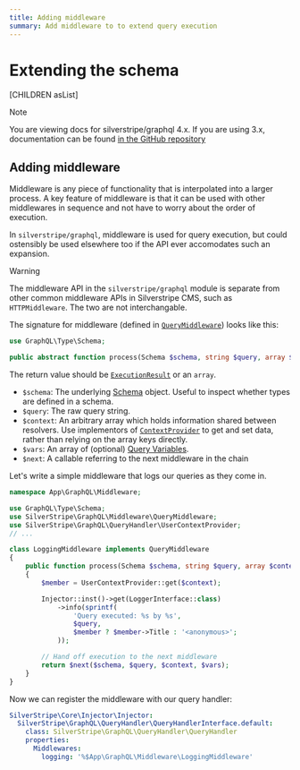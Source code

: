 ```yaml
---
title: Adding middleware
summary: Add middleware to to extend query execution
---
```

# Extending the schema

[CHILDREN asList]

> [!NOTE]
> You are viewing docs for silverstripe/graphql 4.x.
> If you are using 3.x, documentation can be found
> [in the GitHub repository](https://github.com/silverstripe/silverstripe-graphql/tree/3)

## Adding middleware

Middleware is any piece of functionality that is interpolated into
a larger process. A key feature of middleware is that it can be used
with other middlewares in sequence and not have to worry about the order
of execution.

In `silverstripe/graphql`, middleware is used for query execution,
but could ostensibly be used elsewhere too if the API ever accomodates
such an expansion.

> [!WARNING]
> The middleware API in the `silverstripe/graphql` module is separate from other common middleware
> APIs in Silverstripe CMS, such as `HTTPMiddleware`. The two are not interchangable.

The signature for middleware (defined in [`QueryMiddleware`](api:SilverStripe\GraphQL\Middleware\QueryMiddleware)) looks like this:

```php
use GraphQL\Type\Schema;

public abstract function process(Schema $schema, string $query, array $context, array $vars, callable $next);
```

The return value should be [`ExecutionResult`](api:GraphQL\Executor\ExecutionResult) or an `array`.

- `$schema`: The underlying [Schema](http://webonyx.github.io/graphql-php/type-system/schema/) object.
  Useful to inspect whether types are defined in a schema.
- `$query`: The raw query string.
- `$context`: An arbitrary array which holds information shared between resolvers.
  Use implementors of [`ContextProvider`](api:SilverStripe\GraphQL\Schema\Interfaces\ContextProvider) to get and set
  data, rather than relying on the array keys directly.
- `$vars`: An array of (optional) [Query Variables](https://graphql.org/learn/queries/#variables).
- `$next`: A callable referring to the next middleware in the chain

Let's write a simple middleware that logs our queries as they come in.

```php
namespace App\GraphQL\Middleware;

use GraphQL\Type\Schema;
use SilverStripe\GraphQL\Middleware\QueryMiddleware;
use SilverStripe\GraphQL\QueryHandler\UserContextProvider;
// ...

class LoggingMiddleware implements QueryMiddleware
{
    public function process(Schema $schema, string $query, array $context, array $vars, callable $next)
    {
        $member = UserContextProvider::get($context);

        Injector::inst()->get(LoggerInterface::class)
            ->info(sprintf(
                'Query executed: %s by %s',
                $query,
                $member ? $member->Title : '<anonymous>';
            ));

        // Hand off execution to the next middleware
        return $next($schema, $query, $context, $vars);
    }
}
```

Now we can register the middleware with our query handler:

```yml
SilverStripe\Core\Injector\Injector:
  SilverStripe\GraphQL\QueryHandler\QueryHandlerInterface.default:
    class: SilverStripe\GraphQL\QueryHandler\QueryHandler
    properties:
      Middlewares:
        logging: '%$App\GraphQL\Middleware\LoggingMiddleware'
```
